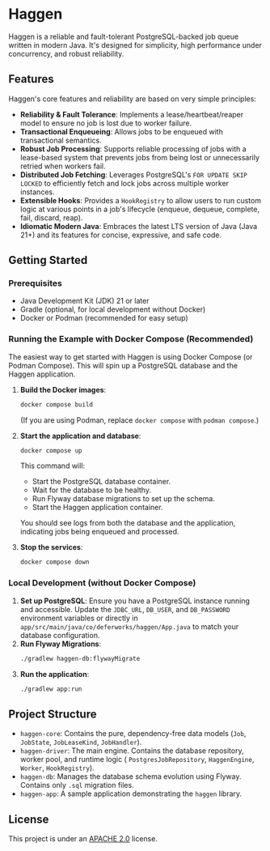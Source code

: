 # Haggen

Haggen is a reliable and fault-tolerant PostgreSQL-backed job queue written in modern Java. It's designed for
simplicity, high performance under concurrency, and robust reliability.

## Features

Haggen's core features and reliability are based on very simple principles:

*   **Reliability & Fault Tolerance**: Implements a lease/heartbeat/reaper model to ensure no job is lost due to worker failure.
*   **Transactional Enqueueing**: Allows jobs to be enqueued with transactional semantics.
*   **Robust Job Processing**: Supports reliable processing of jobs with a lease-based system that prevents jobs from being lost or unnecessarily retried when workers fail.
*   **Distributed Job Fetching**: Leverages PostgreSQL's `FOR UPDATE SKIP LOCKED` to efficiently fetch and lock jobs across multiple worker instances.
*   **Extensible Hooks**: Provides a `HookRegistry` to allow users to run custom logic at various points in a job's lifecycle (enqueue, dequeue, complete, fail, discard, reap).
*   **Idiomatic Modern Java**: Embraces the latest LTS version of Java (Java 21+) and its features for concise, expressive, and safe code.

## Getting Started

### Prerequisites

* Java Development Kit (JDK) 21 or later
* Gradle (optional, for local development without Docker)
* Docker or Podman (recommended for easy setup)

### Running the Example with Docker Compose (Recommended)

The easiest way to get started with Haggen is using Docker Compose (or Podman Compose). This will spin up a PostgreSQL
database and the Haggen application.

1. **Build the Docker images**:
   ```bash
   docker compose build
   ```
   (If you are using Podman, replace `docker compose` with `podman compose`.)

2. **Start the application and database**:
   ```bash
   docker compose up
   ```
   This command will:
    * Start the PostgreSQL database container.
    * Wait for the database to be healthy.
    * Run Flyway database migrations to set up the schema.
    * Start the Haggen application container.

   You should see logs from both the database and the application, indicating jobs being enqueued and processed.

3. **Stop the services**:
   ```bash
   docker compose down
   ```

### Local Development (without Docker Compose)

1. **Set up PostgreSQL**: Ensure you have a PostgreSQL instance running and accessible. Update the `JDBC_URL`,
   `DB_USER`, and `DB_PASSWORD` environment variables or directly in `app/src/main/java/co/deferworks/haggen/App.java`
   to match your database configuration.
2. **Run Flyway Migrations**:
   ```bash
   ./gradlew haggen-db:flywayMigrate
   ```
3. **Run the application**:
   ```bash
   ./gradlew app:run
   ```

## Project Structure

* `haggen-core`: Contains the pure, dependency-free data models (`Job`, `JobState`, `JobLeaseKind`, `JobHandler`).
* `haggen-driver`: The main engine. Contains the database repository, worker pool, and runtime logic (
  `PostgresJobRepository`, `HaggenEngine`, `Worker`, `HookRegistry`).
* `haggen-db`: Manages the database schema evolution using Flyway. Contains only `.sql` migration files.
* `haggen-app`: A sample application demonstrating the `haggen` library.

## License

This project is under an [APACHE 2.0](LICENSE) license.
